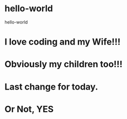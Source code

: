 # hello-world
hello-world
# I love coding and my Wife!!!
# Obviously my children too!!!
# Last change for today.
# Or Not, YES